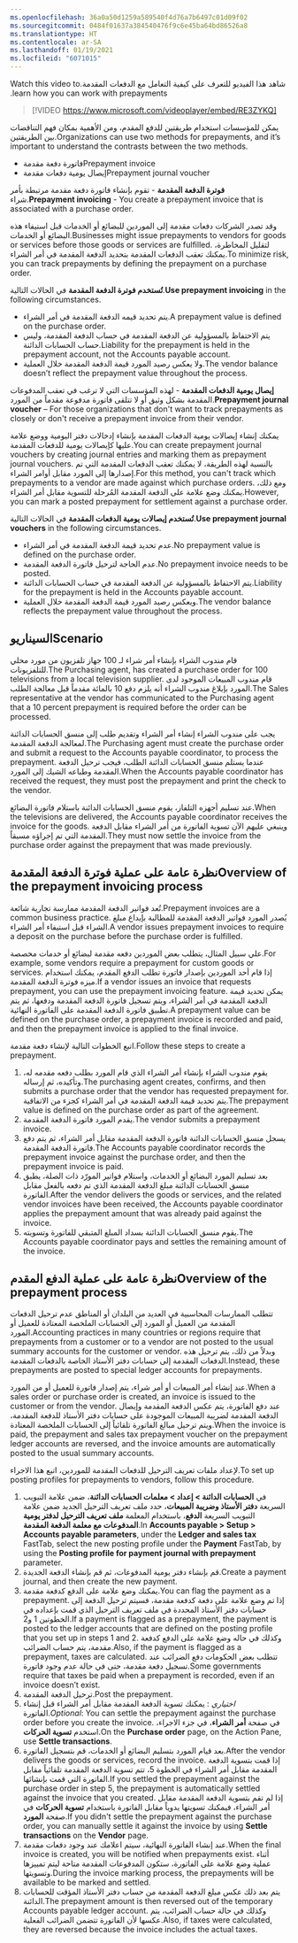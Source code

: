 ```yaml
---
ms.openlocfilehash: 36a0a50d1259a589540f4d76a7b6497c01d09f02
ms.sourcegitcommit: 0484f01637a384540476f9c6e45ba64bd86526a8
ms.translationtype: HT
ms.contentlocale: ar-SA
ms.lasthandoff: 01/19/2021
ms.locfileid: "6071015"
---
```

<span data-ttu-id="7f453-101">شاهد هذا الفيديو للتعرف على كيفية التعامل مع ‏‫الدفعات المقدمة.</span><span class="sxs-lookup"><span data-stu-id="7f453-101">Watch this video to learn how you can work with prepayments.</span></span>
 
> [!VIDEO https://www.microsoft.com/videoplayer/embed/RE3ZYKQ]

<span data-ttu-id="7f453-102">يمكن للمؤسسات استخدام طريقتين للدفع المقدم، ومن الأهمية بمكان فهم التناقضات بين الطريقتين.</span><span class="sxs-lookup"><span data-stu-id="7f453-102">Organizations can use two methods for prepayments, and it’s important to understand the contrasts between the two methods.</span></span> 

- <span data-ttu-id="7f453-103">فاتورة دفعة مقدمة</span><span class="sxs-lookup"><span data-stu-id="7f453-103">Prepayment invoice</span></span>
- <span data-ttu-id="7f453-104">إيصال يومية دفعات مقدمة</span><span class="sxs-lookup"><span data-stu-id="7f453-104">Prepayment journal voucher</span></span>


<span data-ttu-id="7f453-105">**فوترة الدفعة المقدمة** - تقوم بإنشاء فاتورة دفعة مقدمة مرتبطة بأمر شراء.</span><span class="sxs-lookup"><span data-stu-id="7f453-105">**Prepayment invoicing** - You create a prepayment invoice that is associated with a purchase order.</span></span> 

<span data-ttu-id="7f453-106">وقد تصدر الشركات دفعات مقدمة إلى الموردين للبضائع أو الخدمات قبل استيفاء هذه البضائع أو الخدمات.</span><span class="sxs-lookup"><span data-stu-id="7f453-106">Businesses might issue prepayments to vendors for goods or services before those goods or services are fulfilled.</span></span> <span data-ttu-id="7f453-107">لتقليل المخاطرة، يمكنك تعقب الدفعات المقدمة بتحديد الدفعة المقدمة في أمر الشراء.</span><span class="sxs-lookup"><span data-stu-id="7f453-107">To minimize risk, you can track prepayments by defining the prepayment on a purchase order.</span></span> 

<span data-ttu-id="7f453-108">**تُستخدم فوترة الدفعة المقدمة** في الحالات التالية.</span><span class="sxs-lookup"><span data-stu-id="7f453-108">**Use prepayment invoicing** in the following circumstances.</span></span> 

- <span data-ttu-id="7f453-109">يتم تحديد قيمه الدفعة المقدمة في أمر الشراء.</span><span class="sxs-lookup"><span data-stu-id="7f453-109">A prepayment value is defined on the purchase order.</span></span> 
- <span data-ttu-id="7f453-110">يتم الاحتفاظ بالمسؤولية عن الدفعة المقدمة في حساب الدفعة المقدمة، وليس حساب الحسابات الدائنة.</span><span class="sxs-lookup"><span data-stu-id="7f453-110">Liability for the prepayment is held in the prepayment account, not the Accounts payable account.</span></span>
- <span data-ttu-id="7f453-111">ولا يعكس رصيد المورد قيمة الدفعة المقدمة خلال العملية.</span><span class="sxs-lookup"><span data-stu-id="7f453-111">The vendor balance doesn’t reflect the prepayment value throughout the process.</span></span> 

<span data-ttu-id="7f453-112">**إيصال يومية الدفعات المقدمة** - لهذه المؤسسات التي لا ترغب في تعقب المدفوعات المقدمة بشكل وثيق أو لا تتلقى فاتورة مدفوعة مقدماً من المورد.</span><span class="sxs-lookup"><span data-stu-id="7f453-112">**Prepayment journal voucher** – For those organizations that don't want to track prepayments as closely or don't receive a prepayment invoice from their vendor.</span></span>

<span data-ttu-id="7f453-113">يمكنك إنشاء إيصالات يومية الدفعات المقدمة بإنشاء إدخالات دفتر اليومية ووضع علامة عليها كإيصالات يومية للدفعات المقدمة.</span><span class="sxs-lookup"><span data-stu-id="7f453-113">You can create prepayment journal vouchers by creating journal entries and marking them as prepayment journal vouchers.</span></span> <span data-ttu-id="7f453-114">بالنسبة لهذه الطريقة، لا يمكنك تعقب الدفعات المقدمة التي تم إصدارها إلى المورد مقابل أوامر الشراء.</span><span class="sxs-lookup"><span data-stu-id="7f453-114">For this method, you can't track which prepayments to a vendor are made against which purchase orders.</span></span> <span data-ttu-id="7f453-115">ومع ذلك، يمكنك وضع علامة على الدفعة المقدمة المُرحلة للتسوية مقابل أمر الشراء.</span><span class="sxs-lookup"><span data-stu-id="7f453-115">However, you can mark a posted prepayment for settlement against a purchase order.</span></span>

<span data-ttu-id="7f453-116">**تُستخدم إيصالات يومية الدفعات المقدمة** في الحالات التالية.</span><span class="sxs-lookup"><span data-stu-id="7f453-116">**Use prepayment journal vouchers** in the following circumstances.</span></span> 

- <span data-ttu-id="7f453-117">عدم تحديد قيمة الدفعة المقدمة في أمر الشراء.</span><span class="sxs-lookup"><span data-stu-id="7f453-117">No prepayment value is defined on the purchase order.</span></span> 
- <span data-ttu-id="7f453-118">عدم الحاجة لترحيل فاتورة الدفعة المقدمة.</span><span class="sxs-lookup"><span data-stu-id="7f453-118">No prepayment invoice needs to be posted.</span></span>
- <span data-ttu-id="7f453-119">يتم الاحتفاظ بالمسؤولية عن الدفعة المقدمة في حساب الحسابات الدائنة.</span><span class="sxs-lookup"><span data-stu-id="7f453-119">Liability for the prepayment is held in the Accounts payable account.</span></span>
- <span data-ttu-id="7f453-120">ويعكس رصيد المورد قيمة الدفعة المقدمة خلال العملية.</span><span class="sxs-lookup"><span data-stu-id="7f453-120">The vendor balance reflects the prepayment value throughout the process.</span></span>


## <a name="scenario"></a><span data-ttu-id="7f453-121">السيناريو</span><span class="sxs-lookup"><span data-stu-id="7f453-121">Scenario</span></span> 

<span data-ttu-id="7f453-122">قام مندوب الشراء بإنشاء أمر شراء لـ 100 جهاز تلفزيون من مورد محلي للتلفزيونات.</span><span class="sxs-lookup"><span data-stu-id="7f453-122">The Purchasing agent, has created a purchase order for 100 televisions from a local television supplier.</span></span> <span data-ttu-id="7f453-123">قام مندوب المبيعات الموجود لدى المورد بإبلاغ مندوب الشراء أنه يلزم دفع 10 بالمائة مقدماً قبل معالجة الطلب.</span><span class="sxs-lookup"><span data-stu-id="7f453-123">The Sales representative at the vendor has communicated to the Purchasing agent that a 10 percent prepayment is required before the order can be processed.</span></span>

<span data-ttu-id="7f453-124">يجب على مندوب الشراء إنشاء أمر الشراء وتقديم طلب إلى منسق الحسابات الدائنة لمعالجة الدفعة المقدمة.</span><span class="sxs-lookup"><span data-stu-id="7f453-124">The Purchasing agent must create the purchase order and submit a request to the Accounts payable coordinator, to process the prepayment.</span></span> <span data-ttu-id="7f453-125">عندما يستلم منسق الحسابات الدائنة الطلب، فيجب ترحيل الدفعة المقدمة وطباعه الشيك إلى المورد.</span><span class="sxs-lookup"><span data-stu-id="7f453-125">When the Accounts payable coordinator has received the request, they must post the prepayment and print the check to the vendor.</span></span>

<span data-ttu-id="7f453-126">عند تسليم أجهزه التلفاز، يقوم منسق الحسابات الدائنة باستلام فاتورة البضائع.</span><span class="sxs-lookup"><span data-stu-id="7f453-126">When the televisions are delivered, the Accounts payable coordinator receives the invoice for the goods.</span></span> <span data-ttu-id="7f453-127">وينبغي عليهم الآن تسوية الفاتورة من أمر الشراء مقابل الدفعة المقدمة التي تم إجراؤه مسبقاً.</span><span class="sxs-lookup"><span data-stu-id="7f453-127">They must now settle the invoice from the purchase order against the prepayment that was made previously.</span></span>

## <a name="overview-of-the-prepayment-invoicing-process"></a><span data-ttu-id="7f453-128">نظرة عامة على عملية فوترة الدفعة المقدمة</span><span class="sxs-lookup"><span data-stu-id="7f453-128">Overview of the prepayment invoicing process</span></span> 

<span data-ttu-id="7f453-129">تُعد فواتير الدفعة المقدمة ممارسة تجارية شائعة.</span><span class="sxs-lookup"><span data-stu-id="7f453-129">Prepayment invoices are a common business practice.</span></span> <span data-ttu-id="7f453-130">يُصدر المورد فواتير الدفعة المقدمة للمطالبة بإيداع مبلغ الشراء قبل استيفاء أمر الشراء.</span><span class="sxs-lookup"><span data-stu-id="7f453-130">A vendor issues prepayment invoices to require a deposit on the purchase before the purchase order is fulfilled.</span></span> 

<span data-ttu-id="7f453-131">علي سبيل المثال، يتطلب بعض الموردين دفعه مقدمة لبضائع أو خدمات مخصصة.</span><span class="sxs-lookup"><span data-stu-id="7f453-131">For example, some vendors require a prepayment for custom goods or services.</span></span> <span data-ttu-id="7f453-132">إذا قام أحد الموردين بإصدار فاتورة تطلب الدفع المقدم، يمكنك استخدام ميزه فوترة الدفعة المقدمة.</span><span class="sxs-lookup"><span data-stu-id="7f453-132">If a vendor issues an invoice that requests prepayment, you can use the prepayment invoicing feature.</span></span> <span data-ttu-id="7f453-133">يمكن تحديد قيمة الدفعة المقدمة في أمر الشراء، ويتم تسجيل فاتورة الدفعة المقدمة ودفعها، ثم يتم تطبيق فاتورة الدفعة المقدمة على الفاتورة النهائية.</span><span class="sxs-lookup"><span data-stu-id="7f453-133">A prepayment value can be defined on the purchase order, a prepayment invoice is recorded and paid, and then the prepayment invoice is applied to the final invoice.</span></span> 

<span data-ttu-id="7f453-134">اتبع الخطوات التالية لإنشاء دفعة مقدمة.</span><span class="sxs-lookup"><span data-stu-id="7f453-134">Follow these steps to create a prepayment.</span></span>

1.  <span data-ttu-id="7f453-135">يقوم مندوب الشراء بإنشاء أمر الشراء الذي قام المورد بطلب دفعه مقدمه له، وتأكيده، ثم إرساله.</span><span class="sxs-lookup"><span data-stu-id="7f453-135">The purchasing agent creates, confirms, and then submits a purchase order that the vendor has requested prepayment for.</span></span> <span data-ttu-id="7f453-136">يتم تحديد قيمة الدفعة المقدمة في أمر الشراء كجزء من الاتفاقية.</span><span class="sxs-lookup"><span data-stu-id="7f453-136">The prepayment value is defined on the purchase order as part of the agreement.</span></span>
2.  <span data-ttu-id="7f453-137">يقدم المورد فاتورة الدفعة المقدمة.</span><span class="sxs-lookup"><span data-stu-id="7f453-137">The vendor submits a prepayment invoice.</span></span>
3.  <span data-ttu-id="7f453-138">يسجل منسق الحسابات الدائنة فاتورة الدفعة المقدمة مقابل أمر الشراء، ثم يتم دفع فاتورة الدفعة المقدمة.</span><span class="sxs-lookup"><span data-stu-id="7f453-138">The Accounts payable coordinator records the prepayment invoice against the purchase order, and then the prepayment invoice is paid.</span></span>
4.  <span data-ttu-id="7f453-139">بعد تسليم المورد البضائع أو الخدمات، واستلام فواتير المورّد ذات الصلة، يطبق منسق الحسابات الدائنة مبلغ الدفعة المقدمة الذي تم دفعه بالفعل مقابل الفاتورة.</span><span class="sxs-lookup"><span data-stu-id="7f453-139">After the vendor delivers the goods or services, and the related vendor invoices have been received, the Accounts payable coordinator applies the prepayment amount that was already paid against the invoice.</span></span>
5.  <span data-ttu-id="7f453-140">يقوم منسق الحسابات الدائنة بسداد المبلغ المتبقي للفاتورة وتسويته.</span><span class="sxs-lookup"><span data-stu-id="7f453-140">The Accounts payable coordinator pays and settles the remaining amount of the invoice.</span></span>

## <a name="overview-of-the-prepayment-process"></a><span data-ttu-id="7f453-141">نظرة عامة على عملية الدفع المقدم</span><span class="sxs-lookup"><span data-stu-id="7f453-141">Overview of the prepayment process</span></span> 

<span data-ttu-id="7f453-142">تتطلب الممارسات المحاسبية في العديد من البلدان أو المناطق عدم ترحيل الدفعات المقدمة من العميل أو المورد إلى الحسابات الملخصة المعتادة للعميل أو المورد.</span><span class="sxs-lookup"><span data-stu-id="7f453-142">Accounting practices in many countries or regions require that prepayments from a customer or to a vendor are not posted to the usual summary accounts for the customer or vendor.</span></span> <span data-ttu-id="7f453-143">وبدلاً من ذلك، يتم ترحيل هذه الدفعات المقدمة إلى حسابات دفتر الأستاذ الخاصة بالدفعات المقدمة.</span><span class="sxs-lookup"><span data-stu-id="7f453-143">Instead, these prepayments are posted to special ledger accounts for prepayments.</span></span> 

<span data-ttu-id="7f453-144">عند إنشاء أمر المبيعات أو أمر شراء، يتم إصدار فاتورة للعميل أو من المورد.</span><span class="sxs-lookup"><span data-stu-id="7f453-144">When a sales order or purchase order is created, an invoice is issued to the customer or from the vendor.</span></span> <span data-ttu-id="7f453-145">عند دفع الفاتورة، يتم عكس الدفعة المقدمة وإيصال الدفعة المقدمة لضريبة المبيعات الموجودة على حسابات دفتر الأستاذ للدفعة المقدمة، ويتم ترحيل مبالغ الفاتورة تلقائياً إلى الحسابات الملخصة المعتادة.</span><span class="sxs-lookup"><span data-stu-id="7f453-145">When the invoice is paid, the prepayment and sales tax prepayment voucher on the prepayment ledger accounts are reversed, and the invoice amounts are automatically posted to the usual summary accounts.</span></span> 

<span data-ttu-id="7f453-146">لإعداد ملفات تعريف الترحيل للدفعات المقدمة للموردين، اتبع هذا الاجراء.</span><span class="sxs-lookup"><span data-stu-id="7f453-146">To set up posting profiles for prepayments to vendors, follow this procedure.</span></span>

1.  <span data-ttu-id="7f453-147">في **الحسابات الدائنة > إعداد > معلمات الحسابات الدائنة**، ضمن علامة التبويب السريعة **دفتر الأستاذ وضريبة المبيعات**، حدد ملف تعريف الترحيل الجديد ضمن علامة التبويب السريعة **الدفع**، باستخدام المعلمة **ملف تعريف الترحيل لدفتر يومية المدفوعات مع معلمة الدفعة المقدمة**.</span><span class="sxs-lookup"><span data-stu-id="7f453-147">In **Accounts payable > Setup > Accounts payable parameters**, under the **Ledger and sales tax** FastTab, select the new posting profile under the **Payment** FastTab, by using the **Posting profile for payment journal with prepayment** parameter.</span></span>
2.  <span data-ttu-id="7f453-148">قم بإنشاء دفتر يومية المدفوعات، ثم قم بإنشاء الدفعة الجديدة.</span><span class="sxs-lookup"><span data-stu-id="7f453-148">Create a payment journal, and then create the new payment.</span></span>
3.  <span data-ttu-id="7f453-149">يمكنك وضع علامة على الدفع كدفعة مقدمة.</span><span class="sxs-lookup"><span data-stu-id="7f453-149">You can flag the payment as a prepayment.</span></span> <span data-ttu-id="7f453-150">إذا تم وضع علامة على دفعة كدفعة مقدمة، فسيتم ترحيل الدفعة إلى حسابات دفتر الأستاذ المحددة في ملف تعريف الترحيل الذي قمت بإعداده في الخطوتين 1 و2.</span><span class="sxs-lookup"><span data-stu-id="7f453-150">If a payment is flagged as a prepayment, the payment is posted to the ledger accounts that are defined on the posting profile that you set up in steps 1 and 2.</span></span> <span data-ttu-id="7f453-151">وكذلك في حاله وضع علامة على الدفع كدفعة مقدمة، يتم حساب الضرائب.</span><span class="sxs-lookup"><span data-stu-id="7f453-151">Also, if the payment is flagged as a prepayment, taxes are calculated.</span></span> <span data-ttu-id="7f453-152">تتطلب بعض الحكومات دفع الضرائب عند تسجيل دفعة مقدمة، حتى في حالة عدم وجود فاتورة.</span><span class="sxs-lookup"><span data-stu-id="7f453-152">Some governments require that taxes be paid when a prepayment is recorded, even if an invoice doesn’t exist.</span></span>
4.  <span data-ttu-id="7f453-153">ترحيل الدفعة المقدمة.</span><span class="sxs-lookup"><span data-stu-id="7f453-153">Post the prepayment.</span></span>
5.  <span data-ttu-id="7f453-154">*اختياري* : يمكنك تسوية الدفعة المقدمة مقابل أمر الشراء قبل إنشاء الفاتورة.</span><span class="sxs-lookup"><span data-stu-id="7f453-154">*Optional*: You can settle the prepayment against the purchase order before you create the invoice.</span></span> <span data-ttu-id="7f453-155">في صفحة **أمر الشراء**، في جزء الاجراء، استخدم **تسوية الحركات**.</span><span class="sxs-lookup"><span data-stu-id="7f453-155">On the **Purchase order** page, on the Action Pane, use **Settle transactions**.</span></span>
6.  <span data-ttu-id="7f453-156">بعد قيام المورد بتسليم البضائع أو الخدمات، قم بتسجيل الفاتورة.</span><span class="sxs-lookup"><span data-stu-id="7f453-156">After the vendor delivers the goods or services, record the invoice.</span></span> <span data-ttu-id="7f453-157">إذا قمت بتسوية الدفعة المقدمة مقابل أمر الشراء في الخطوة 5، تتم تسوية الدفعة المقدمة تلقائياً مقابل الفاتورة التي قمت بإنشائها.</span><span class="sxs-lookup"><span data-stu-id="7f453-157">If you settled the prepayment against the purchase order in step 5, the prepayment is automatically settled against the invoice that you created.</span></span> <span data-ttu-id="7f453-158">إذا لم تقم بتسوية الدفعة المقدمة مقابل أمر الشراء، فيمكنك تسويتها يدوياً مقابل الفاتورة باستخدام **تسوية الحركات** في صفحة **المورد**.</span><span class="sxs-lookup"><span data-stu-id="7f453-158">If you didn't settle the prepayment against the purchase order, you can manually settle it against the invoice by using **Settle transactions** on the **Vendor** page.</span></span> 
7.  <span data-ttu-id="7f453-159">عند إنشاء الفاتورة النهائية، سيتم اعلامك عند وجود دفعات مقدمة.</span><span class="sxs-lookup"><span data-stu-id="7f453-159">When the final invoice is created, you will be notified when prepayments exist.</span></span> <span data-ttu-id="7f453-160">أثناء عملية وضع علامة على الفاتورة، ستكون المدفوعات المقدمة متاحة ليتم تمييزها وتسويتها.</span><span class="sxs-lookup"><span data-stu-id="7f453-160">During the invoice marking process, the prepayments will be available to be marked and settled.</span></span>
7.  <span data-ttu-id="7f453-161">يتم بعد ذلك عكس مبلغ الدفعة المقدمة من حساب دفتر الأستاذ المؤقت للحسابات الدائنة.</span><span class="sxs-lookup"><span data-stu-id="7f453-161">The prepayment amount is then reversed out of the temporary Accounts payable ledger account.</span></span> <span data-ttu-id="7f453-162">وكذلك في حالة حساب الضرائب، يتم عكسها لأن الفاتورة تتضمن الضرائب الفعلية.</span><span class="sxs-lookup"><span data-stu-id="7f453-162">Also, if taxes were calculated, they are reversed because the invoice includes the actual taxes.</span></span>


